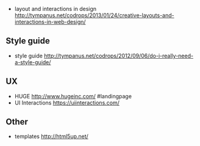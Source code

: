 - layout and interactions in design http://tympanus.net/codrops/2013/01/24/creative-layouts-and-interactions-in-web-design/

## Style guide
- style guide http://tympanus.net/codrops/2012/09/06/do-i-really-need-a-style-guide/

## UX
- HUGE http://www.hugeinc.com/ #landingpage
- UI Interactions https://uiinteractions.com/

## Other
- templates http://html5up.net/
